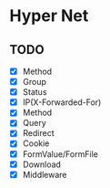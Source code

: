# Hyper Net

## TODO

- [x] Method
- [x] Group
- [x] Status
- [x] IP(X-Forwarded-For)
- [x] Method
- [x] Query
- [x] Redirect
- [x] Cookie
- [x] FormValue/FormFile
- [x] Download
- [x] Middleware

